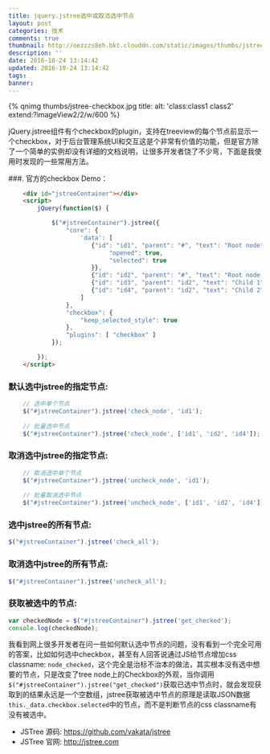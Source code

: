 ```yaml
---
title: jquery.jstree选中或取消选中节点
layout: post
categories: 技术
comments: true
thumbnail: http://oezzzs8eh.bkt.clouddn.com/static/images/thumbs/jstree-checkbox.jpg?imageView2/1/w/345/h/163
description: ''
date: 2016-10-24 13:14:42
updated: 2016-10-24 13:14:42
tags:
banner:
---
```


{% qnimg thumbs/jstree-checkbox.jpg title: alt: 'class:class1 class2' extend:?imageView2/2/w/600 %}

jQuery.jstree组件有个checkbox的plugin，支持在treeview的每个节点前显示一个checkbox，对于后台管理系统UI和交互这是个非常有价值的功能，但是官方除了一个简单的实例却没有详细的文档说明，让很多开发者饶了不少弯，下面是我使用时发现的一些常用方法。

###. 官方的checkbox Demo：
```html 
    <div id="jstreeContainer"></div>
    <script>
        jQuery(function($) {

            $("#jstreeContainer").jstree({
                "core": {
                    'data': [
                       {"id": "id1", "parent": "#", "text": "Root node", "state": {
                            "opened": true,
                            "selected": true
                       }},
                       {"id": "id2", "parent": "#", "text": "Root node 2" },
                       {"id": "id3", "parent": "id2", "text": "Child 1" },
                       {"id": "id4", "parent": "id2", "text": "Child 2" },
                    ]
                },
                "checkbox": {
                    "keep_selected_style": true
                },
                "plugins": [ "checkbox" ]
            });

        });
    </script>
```

### 默认选中jstree的指定节点:
```javascript
    // 选中单个节点
    $("#jstreeContainer").jstree('check_node', 'id1');
    
    // 批量选中节点
    $("#jstreeContainer").jstree('check_node', ['id1', 'id2', 'id4']);
```

### 取消选中jstree的指定节点:
```javascript
    // 取消选中单个节点
    $("#jstreeContainer").jstree('uncheck_node', 'id1');
    
    // 批量取消选中节点
    $("#jstreeContainer").jstree('uncheck_node', ['id1', 'id2', 'id4']);
```

### 选中jstree的所有节点:
```javascript
$("#jstreeContainer").jstree('check_all');
```

### 取消选中jstree的所有节点:
```javascript
$("#jstreeContainer").jstree('uncheck_all');
```

### 获取被选中的节点:
```javascript
var checkedNode = $("#jstreeContainer").jstree('get_checked');
console.log(checkedNode);
```

我看到网上很多开发者在问一些如何默认选中节点的问题，没有看到一个完全可用的答案，比如如何选中checkbox，甚至有人回答说通过JS给节点增加css classname: `node_checked`，这个完全是治标不治本的做法，其实根本没有选中想要的节点，只是改变了tree node上的Checkbox的外观，当你调用`$("#jstreeContainer").jstree("get_checked")`获取已选中节点时，就会发现获取到的结果永远是一个空数组，jstree获取被选中节点的原理是读取JSON数据`this._data.checkbox.selected`中的节点，而不是判断节点的css classname有没有被选中。

- JSTree 源码: https://github.com/vakata/jstree
- JSTree 官网: http://jstree.com